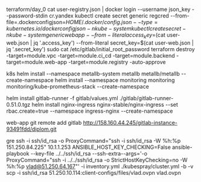 terraform/day_0
cat user-registry.json | docker login   --username json_key   --password-stdin   cr.yandex 
kubectl create secret generic regcred     --from-file=.dockerconfigjson=$HOME/.docker/config.json   --type=kubernetes.io/dockerconfigjson -n kube-system
kubectl create secret -n kube-system generic webapp --from-literal access_key=$(cat user-web.json |  jq '.access_key') --from-literal secret_key=$(cat user-web.json |  jq '.secret_key')
sudo cat /etc/gitlab/initial_root_password
terraform destroy -target=module.vpc -target=module.ci_cd -target=module.backend -target=module.web-app -target=module.registry -auto-approve

k8s
helm install --namespace metallb-system metallb metallb/metallb --create-namespace
helm install --namespace monitoring monitoring monitoring/kube-prometheus-stack --create-namespace

helm install gitlab-runner -f gitlab/values.yml ./gitlab/gitlab-runner-0.51.0.tgz
helm install nginx-ingress nginx-stable/nginx-ingress --set rbac.create=true --namespace ingress-nginx --create-namespace



web-app
git remote add gitlab http://158.160.44.245/gitlab-instance-93491fdd/diplom.git

gre
ssh -i ssh/id_rsa -o ProxyCommand="ssh -i ssh/id_rsa -W %h:%p 151.250.84.225" 10.1.1.253
ANSIBLE_HOST_KEY_CHECKING=False ansible-playbook --key-file ../../ssh/id_rsa --ssh-extra--args='-o ProxyCommand="ssh -i ../../ssh/id_rsa -o StrictHostKeyChecking=no -W %h:%p vlad@51.250.64.167"' -i inventory.yml ./kubespray/cluster.yml -b -v
scp -i ssh/id_rsa 51.250.10.114:client-configs/files/vlad.ovpn vlad.ovpn